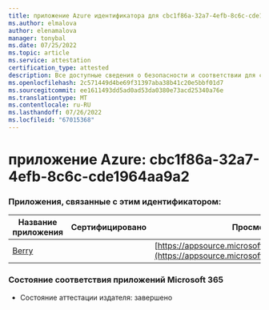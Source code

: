 ```yaml
---
title: приложение Azure идентификатора для cbc1f86a-32a7-4efb-8c6c-cde1964aa9a2
ms.author: elmalova
author: elenamalova
manager: tonybal
ms.date: 07/25/2022
ms.topic: article
ms.service: attestation
certification_type: attested
description: Все доступные сведения о безопасности и соответствии для cbc1f86a-32a7-4efb-8c6c-cde1964aa9a2.
ms.openlocfilehash: 2c571449d4be69f31397aba38b41c20e5bbf01d7
ms.sourcegitcommit: ee1611493dd5ad0ad53da0380e73acd25340a76e
ms.translationtype: MT
ms.contentlocale: ru-RU
ms.lasthandoff: 07/26/2022
ms.locfileid: "67015368"
---
```

# <a name="azure-app-id-cbc1f86a-32a7-4efb-8c6c-cde1964aa9a2"></a>приложение Azure: cbc1f86a-32a7-4efb-8c6c-cde1964aa9a2


### <a name="apps-associated-with-this-id"></a>Приложения, связанные с этим идентификатором:
| **Название приложения** | **Сертифицировано** | **Просмотр в AppSource** |
|--------------|---------------|-----------------------|
| [Berry](../forward/WA200004138.md) |  | [https://appsource.microsoft.com/product/office/WA200004138](https://appsource.microsoft.com/product/office/WA200004138) |

### <a name="microsoft-365-app-compliance-status"></a>Состояние соответствия приложений Microsoft 365
- Состояние аттестации издателя: завершено
